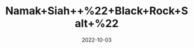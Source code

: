 ---
title: 'Namak+Siah++%22+Black+Rock+Salt+%22'
date: '2022-10-03' 
metatag: '' 
inventory: '0' 
draft: false 
# meta description 
shortDescripton: '%ef%bf%bdBlack+salt%ef%bf%bdstimulates+bile+production+in+the+liver%2c+and+helps+control+heartburn+and+bloating.'
description: 'Stone'
longdescription: ''
featured: True
# product Price
price: '60.0'
# Product Short Description
shortDescription: '%ef%bf%bdBlack+salt%ef%bf%bdstimulates+bile+production+in+the+liver%2c+and+helps+control+heartburn+and+bloating.'
productID: '3A87A70F-5624-ED11-9968-005056B3A416'
type: 'products'
category: 'Stone' 
thumnailproduct: 'https://eraconnect.blob.core.windows.net/product-images/aminsaddiquidawakhana/3A87A70F-5624-ED11-9968-005056B3A416.webp' 
images:
  - image: 'https://eraconnect.blob.core.windows.net/product-images/aminsaddiquidawakhana/3A87A70F-5624-ED11-9968-005056B3A416.webp'  
Variants:
---